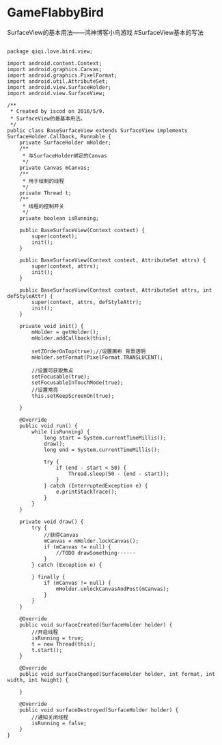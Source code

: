 # GameFlabbyBird
SurfaceView的基本用法——鸿神博客小鸟游戏
#SurfaceView基本的写法
<pre><code>
package qiqi.love.bird.view;

import android.content.Context;
import android.graphics.Canvas;
import android.graphics.PixelFormat;
import android.util.AttributeSet;
import android.view.SurfaceHolder;
import android.view.SurfaceView;

/**
 * Created by iscod on 2016/5/9.
 * SurfaceView的最基本用法。
 */
public class BaseSurfaceView extends SurfaceView implements SurfaceHolder.Callback, Runnable {
    private SurfaceHolder mHolder;
    /**
     * 与SurfaceHolder绑定的Canvas
     */
    private Canvas mCanvas;
    /**
     * 用于绘制的线程
     */
    private Thread t;
    /**
     * 线程的控制开关
     */
    private boolean isRunning;

    public BaseSurfaceView(Context context) {
        super(context);
        init();
    }

    public BaseSurfaceView(Context context, AttributeSet attrs) {
        super(context, attrs);
        init();
    }

    public BaseSurfaceView(Context context, AttributeSet attrs, int defStyleAttr) {
        super(context, attrs, defStyleAttr);
        init();
    }

    private void init() {
        mHolder = getHolder();
        mHolder.addCallback(this);

        setZOrderOnTop(true);//设置画布 背景透明
        mHolder.setFormat(PixelFormat.TRANSLUCENT);

        //设置可获取焦点
        setFocusable(true);
        setFocusableInTouchMode(true);
        //设置常亮
        this.setKeepScreenOn(true);

    }

    @Override
    public void run() {
        while (isRunning) {
            long start = System.currentTimeMillis();
            draw();
            long end = System.currentTimeMillis();

            try {
                if (end - start < 50) {
                    Thread.sleep(50 - (end - start));
                }
            } catch (InterruptedException e) {
                e.printStackTrace();
            }
        }
    }

    private void draw() {
        try {
            //获得Canvas
            mCanvas = mHolder.lockCanvas();
            if (mCanvas != null) {
                //TODO drawSomething······
            }
        } catch (Exception e) {

        } finally {
            if (mCanvas != null) {
                mHolder.unlockCanvasAndPost(mCanvas);
            }
        }
    }

    @Override
    public void surfaceCreated(SurfaceHolder holder) {
        //开启线程
        isRunning = true;
        t = new Thread(this);
        t.start();
    }

    @Override
    public void surfaceChanged(SurfaceHolder holder, int format, int width, int height) {

    }

    @Override
    public void surfaceDestroyed(SurfaceHolder holder) {
        //通知关闭线程
        isRunning = false;
    }
}
</code></pre>
